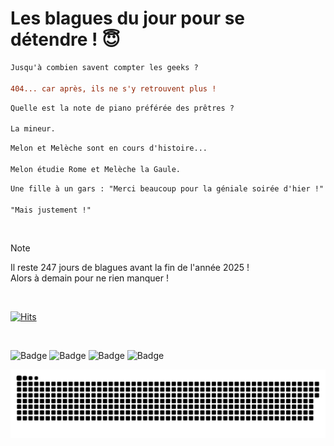 
<h1>Les blagues du jour pour se détendre ! 😇</h1>

```diff
Jusqu'à combien savent compter les geeks ?

404... car après, ils ne s'y retrouvent plus !
```

```diff
Quelle est la note de piano préférée des prêtres ?

La mineur.
```

```diff
Melon et Melèche sont en cours d'histoire...

Melon étudie Rome et Melèche la Gaule.
```

```diff
Une fille à un gars : "Merci beaucoup pour la géniale soirée d'hier !" "Mais... on n'était pas ensemble, hier soir !"

"Mais justement !"
```

<br/>

> [!NOTE]
> Il reste 247 jours de blagues avant la fin de l'année 2025 ! <br/>
> Alors à demain pour ne rien manquer !

<br/>


[![Hits](https://hits.seeyoufarm.com/api/count/incr/badge.svg?url=https%3A%2F%2Fgithub.com%2FClems02%2Fhit-counter&count_bg=%23003E80&title_bg=%235C9FE1&icon=powershell.svg&icon_color=%23FFFFFF&title=Visite&edge_flat=false)](https://hits.seeyoufarm.com)


<br/>


![Badge](https://img.shields.io/badge/Last%20updated%20on-white?style=for-the-badge&logo=clockify)   ![Badge](https://img.shields.io/badge/29/04-white?style=for-the-badge) ![Badge](https://img.shields.io/badge/at-white?style=for-the-badge) ![Badge](https://img.shields.io/badge/03:24-white?style=for-the-badge)


<p align="center">
 <img width="1000" src="assets/github-snake.svg" alt="snake"/>
</p>
